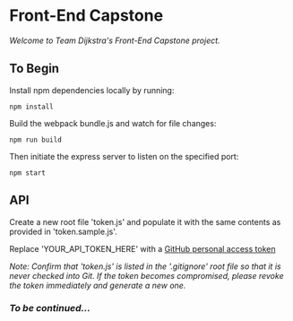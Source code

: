 # Front-End Capstone

*Welcome to Team Dijkstra's Front-End Capstone project.*

## **To Begin**

Install npm dependencies locally by running:

`npm install`

Build the webpack bundle.js and watch for file changes:

`npm run build`

Then initiate the express server to listen on the specified port:

`npm start`

## **API**

Create a new root file 'token.js' and populate it with the same contents as provided in 'token.sample.js'.

Replace 'YOUR_API_TOKEN_HERE' with a [GitHub personal access token](https://github.com/settings/tokens)

*Note: Confirm that 'token.js' is listed in the '.gitignore' root file so that it is never checked into Git. If the token becomes compromised, please revoke the token immediately and generate a new one.*

### *To be continued...*
